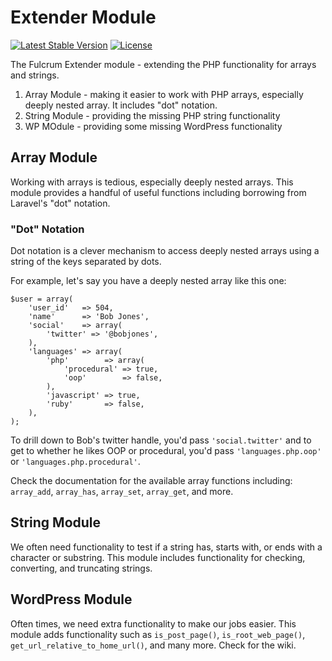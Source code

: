# Extender Module

[![Latest Stable Version](https://poser.pugx.org/wpfulcrum/extender/v/stable)](https://packagist.org/packages/wpfulcrum/extender) [![License](https://poser.pugx.org/wpfulcrum/extender/license)](https://packagist.org/packages/wpfulcrum/extender)

The Fulcrum Extender module - extending the PHP functionality for arrays and strings.

1. Array Module - making it easier to work with PHP arrays, especially deeply nested array.  It includes "dot" notation.
2. String Module - providing the missing PHP string functionality
3. WP MOdule - providing some missing WordPress functionality

## Array Module

Working with arrays is tedious, especially deeply nested arrays.  This module provides a handful of useful functions including borrowing from Laravel's "dot" notation.

### "Dot" Notation

Dot notation is a clever mechanism to access deeply nested arrays using a string of the keys separated by dots.  

For example, let's say you have a deeply nested array like this one:

```
$user = array(
	'user_id'   => 504,
	'name'      => 'Bob Jones',
	'social'    => array(
		'twitter' => '@bobjones',
	),
	'languages' => array(
		'php'        => array(
			'procedural' => true,
			'oop'        => false,
		),
		'javascript' => true,
		'ruby'       => false,
	),
);
```

To drill down to Bob's twitter handle, you'd pass `'social.twitter'` and to get to whether he likes OOP or procedural, you'd pass `'languages.php.oop'` or `'languages.php.procedural'`.

Check the documentation for the available array functions including: `array_add`, `array_has`, `array_set`, `array_get`, and more.  

## String Module

We often need functionality to test if a string has, starts with, or ends with a character or substring.  This module includes functionality for checking, converting, and truncating strings.

## WordPress Module

Often times, we need extra functionality to make our jobs easier.  This module adds functionality such as `is_post_page()`, `is_root_web_page()`, `get_url_relative_to_home_url()`, and many more.  Check for the wiki.

